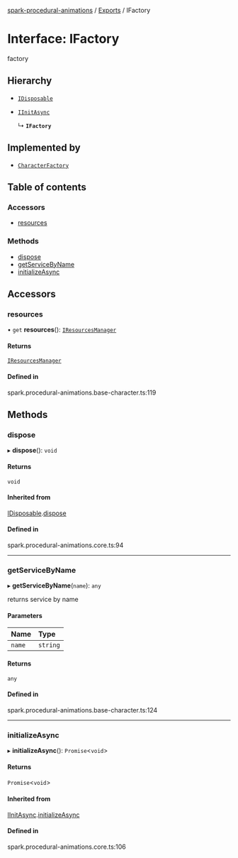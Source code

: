 [spark-procedural-animations](../README.md) / [Exports](../modules.md) / IFactory

# Interface: IFactory

factory

## Hierarchy

- [`IDisposable`](IDisposable.md)

- [`IInitAsync`](IInitAsync.md)

  ↳ **`IFactory`**

## Implemented by

- [`CharacterFactory`](../classes/CharacterFactory.md)

## Table of contents

### Accessors

- [resources](IFactory.md#resources)

### Methods

- [dispose](IFactory.md#dispose)
- [getServiceByName](IFactory.md#getservicebyname)
- [initializeAsync](IFactory.md#initializeasync)

## Accessors

### resources

• `get` **resources**(): [`IResourcesManager`](IResourcesManager.md)

#### Returns

[`IResourcesManager`](IResourcesManager.md)

#### Defined in

spark.procedural-animations.base-character.ts:119

## Methods

### dispose

▸ **dispose**(): `void`

#### Returns

`void`

#### Inherited from

[IDisposable](IDisposable.md).[dispose](IDisposable.md#dispose)

#### Defined in

spark.procedural-animations.core.ts:94

___

### getServiceByName

▸ **getServiceByName**(`name`): `any`

returns service by name

#### Parameters

| Name | Type |
| :------ | :------ |
| `name` | `string` |

#### Returns

`any`

#### Defined in

spark.procedural-animations.base-character.ts:124

___

### initializeAsync

▸ **initializeAsync**(): `Promise`<`void`\>

#### Returns

`Promise`<`void`\>

#### Inherited from

[IInitAsync](IInitAsync.md).[initializeAsync](IInitAsync.md#initializeasync)

#### Defined in

spark.procedural-animations.core.ts:106
